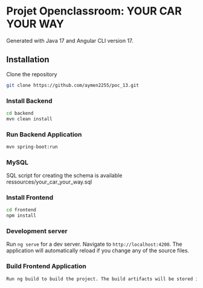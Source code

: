 
# Projet Openclassroom: YOUR CAR YOUR WAY

 

Generated with Java 17 and Angular CLI version 17.




## Installation

Clone the repository

```bash
git clone https://github.com/aymen2255/poc_13.git
```

### Install Backend

```bash
cd backend
mvn clean install
```
### Run Backend Application 

```bash
mvn spring-boot:run
```

### MySQL

SQL script for creating the schema is available ressources/your_car_your_way.sql

### Install Frontend

```bash
cd frontend
npm install
```
### Development server

Run `ng serve` for a dev server. Navigate to `http://localhost:4200`. The application will automatically reload if you change any of the source files.


### Build Frontend Application 

```bash
Run ng build to build the project. The build artifacts will be stored in the dist/ directory.
```